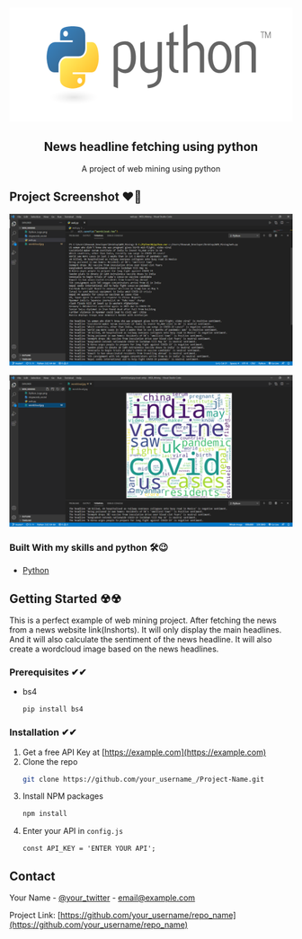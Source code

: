 <!-- PROJECT LOGO -->
<br />
<p align="center">
  <a href="#">
    <img src="Python_Logo.png" alt="Logo" width="601" height="203">
  </a>

  <h2 align="center">News headline fetching using python</h2>

  <p align="center">
    A project of web mining using python
    <br />
</p>

<!-- ABOUT THE PROJECT -->
## Project Screenshot ❤🖤

![Product Name Screen Shot][product-screenshot]

![Product2 Name Screen Shot][product2-screenshot]

### Built With my skills and python 🛠😉

* [Python](https://www.python.org/)

<!-- GETTING STARTED -->
## Getting Started ☢☢

This is a perfect example of web mining project. After fetching the news from a news website link(Inshorts). It will only display the main headlines. And it will also calculate the sentiment of the news headline. It will also create a wordcloud image based on the news headlines.

### Prerequisites ✔✔


* bs4
  ```sh
  pip install bs4
  ```

### Installation ✔✔

1. Get a free API Key at [https://example.com](https://example.com)
2. Clone the repo
   ```sh
   git clone https://github.com/your_username_/Project-Name.git
   ```
3. Install NPM packages
   ```sh
   npm install
   ```
4. Enter your API in `config.js`
   ```JS
   const API_KEY = 'ENTER YOUR API';
   ```
<!-- CONTACT -->
## Contact

Your Name - [@your_twitter](https://twitter.com/your_username) - email@example.com

Project Link: [https://github.com/your_username/repo_name](https://github.com/your_username/repo_name)

<!-- MARKDOWN LINKS & IMAGES -->
<!-- https://www.markdownguide.org/basic-syntax/#reference-style-links -->
[contributors-shield]: https://img.shields.io/github/contributors/othneildrew/Best-README-Template.svg?style=for-the-badge
[contributors-url]: https://github.com/othneildrew/Best-README-Template/graphs/contributors
[forks-shield]: https://img.shields.io/github/forks/othneildrew/Best-README-Template.svg?style=for-the-badge
[forks-url]: https://github.com/othneildrew/Best-README-Template/network/members
[stars-shield]: https://img.shields.io/github/stars/othneildrew/Best-README-Template.svg?style=for-the-badge
[stars-url]: https://github.com/othneildrew/Best-README-Template/stargazers
[issues-shield]: https://img.shields.io/github/issues/othneildrew/Best-README-Template.svg?style=for-the-badge
[issues-url]: https://github.com/othneildrew/Best-README-Template/issues
[license-shield]: https://img.shields.io/github/license/othneildrew/Best-README-Template.svg?style=for-the-badge
[license-url]: https://github.com/othneildrew/Best-README-Template/blob/master/LICENSE.txt
[linkedin-shield]: https://img.shields.io/badge/-LinkedIn-black.svg?style=for-the-badge&logo=linkedin&colorB=555
[linkedin-url]: https://linkedin.com/in/othneildrew
[product-screenshot]: SS.PNG
[product2-screenshot]: SS2.PNG

